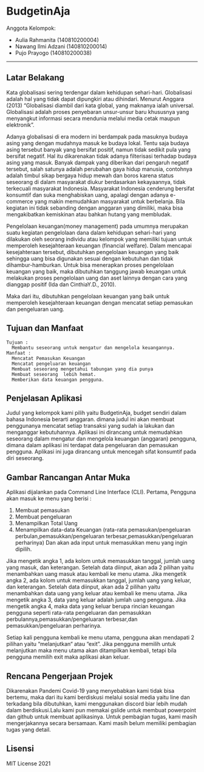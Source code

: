 # BudgetinAja

Anggota Kelompok:
* Aulia Rahmanita (140810200004)
* Nawang Ilmi Adzani (140810200014)
* Pujo Prayogo (140810200038)
---
## Latar Belakang
Kata globalisasi sering terdengar dalam kehidupan sehari-hari. Globalisasi
adalah hal yang tidak dapat dipungkiri atau dihindari. Menurut Anggara (2013)
“Globalisasi diambil dari kata global, yang maknanya ialah universal. Globalisasi
adalah proses penyebaran unsur-unsur baru khususnya yang menyangkut
informasi secara mendunia melalui media cetak maupun elektronik”.

Adanya globalisasi di era modern ini berdampak pada masuknya budaya asing yang dengan mudahnya masuk ke budaya lokal. Tentu saja budaya asing tersebut banyak yang bersifat positif, namun tidak sedikit pula yang bersifat negatif. Hal itu dikarenakan tidak adanya filterisasi terhadap budaya asing yang masuk. Banyak dampak yang diberikan dari pengaruh negatif tersebut, salah satunya adalah perubahan gaya hidup manusia, contohnya adalah timbul sikap bergaya hidup mewah dan boros karena status seseorang di dalam masyarakat diukur berdasarkan kekayaannya, tidak terkecuali masyarakat Indonesia. Masyarakat Indonesia cenderung bersifat konsumtif dan suka menghabiskan uang, apalagi dengan adanya e-commerce yang makin memudahkan masyarakat untuk berbelanja. Bila kegiatan ini tidak sebanding dengan anggaran yang dimiliki, maka bisa mengakibatkan kemiskinan atau bahkan hutang yang membludak.

Pengelolaan keuangan(money management) pada umumnya
merupakan suatu kegiatan pengelolaan dana dalam kehidupan sehari-hari yang
dilakukan oleh seorang individu atau kelompok yang memiliki tujuan untuk
memperoleh kesejahteraan keuangan (financial welfare). Dalam mencapai
kesejahteraan tersebut, dibutuhkan pengelolaan keuangan yang baik sehingga
uang bisa digunakan sesuai dengan kebutuhan dan tidak dihambur-hamburkan.
Untuk bisa menerapkan proses pengelolaan keuangan yang baik, maka dibutuhkan
tanggung jawab keuangan untuk melakukan proses pengelolaan uang dan aset
lainnya dengan cara yang dianggap positif (Ida dan CinthiaY.D., 2010).


Maka dari itu, dibutuhkan pengelolaan keuangan yang baik untuk memperoleh kesejahteraan keuangan dengan mencatat setiap pemasukan dan pengeluaran uang.


## Tujuan dan Manfaat
    Tujuan : 
      Membantu seseorang untuk mengatur dan mengelola keuangannya.
    Manfaat :
      Mencatat Pemasukan Keuangan
      Mencatat pengeluaran keuangan
      Membuat seseorang mengetahui tabungan yang dia punya 
      Membuat seseorang  lebih hemat.
      Memberikan data keuangan pengguna.


## Penjelasan Aplikasi
Judul yang kelompok kami pilih yaitu BudgetinAja, budget sendiri dalam bahasa Indonesia berarti anggaran. dimana judul ini akan membuat penggunanya mencatat setiap transaksi yang sudah ia lakukan dan menganggar kebutuhannya. 
Aplikasi ini dirancang untuk memudahkan seseorang dalam mengatur dan mengelola keuangan (anggaran) pengguna, dimana dalam aplikasi ini terdapat data pengeluaran dan pemasukan pengguna. Aplikasi ini juga dirancang untuk mencegah sifat konsumtif pada diri seseorang.



## Gambar Rancangan Antar Muka
Aplikasi dijalankan pada Command Line Interface (CLI).
Pertama, Pengguna akan masuk ke menu yang berisi :
1. Membuat pemasukan
2. Membuat pengeluaran
3. Menampilkan Total Uang
4. Menampilkan data-data Keuangan (rata-rata pemasukan/pengeluaran perbulan,pemasukkan/pengeluaran terbesar,pemasukkan/pengeluaran perharinya)
Dan akan ada input untuk memasukkan menu yang ingin dipilih.

Jika mengetik angka 1, ada kolom untuk memasukkan tanggal, jumlah uang yang masuk, dan keterangan. Setelah data diinput, akan ada 2 pilihan yaitu menambahkan uang masuk atau kembali ke menu utama.
Jika mengetik angka 2, ada kolom untuk memasukkan tanggal, jumlah uang yang keluar, dan keterangan. Setelah data diinput, akan ada 2 pilihan yaitu menambahkan data uang yang keluar atau kembali ke menu utama.
Jika mengetik angka 3, data yang keluar adalah jumlah uang pengguna.
Jika mengetik angka 4, maka data yang keluar berupa rincian keuangan pengguna seperti rata-rata pengeluaran dan pemasukkan perbulannya,pemasukkan/pengeluaran terbesar,dan pemasukkan/pengeluaran perharinya. 

Setiap kali pengguna kembali ke menu utama, pengguna akan mendapati 2 pilihan yaitu “melanjutkan“ atau “exit”. Jika pengguna memilih untuk melanjutkan maka menu utama akan ditampilkan kembali, tetapi bila pengguna memilih exit maka aplikasi akan keluar.

## Rencana Pengerjaan Projek
Dikarenakan Pandemi Covid-19 yang menyebabkan kami tidak bisa bertemu, maka dari itu kami berdiskusi melalui sosial media yaitu line dan terkadang bila dibutuhkan, kami menggunakan discord biar lebih mudah dalam berdiskusi.Lalu kami pun memakai gslide untuk membuat powerpoint dan github untuk membuat aplikasinya.
Untuk pembagian tugas, kami masih mengerjakannya secara bersamaan. Kami masih belum memiliki pembagian tugas yang detail.



## Lisensi

MIT License 2021
